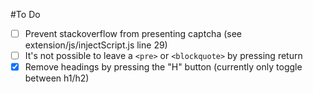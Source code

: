 #To Do

- [ ] Prevent stackoverflow from presenting captcha (see extension/js/injectScript.js line 29)
- [ ] It's not possible to leave a `<pre>` or `<blockquote>` by pressing return
- [x] Remove headings by pressing the "H" button (currently only toggle between h1/h2)